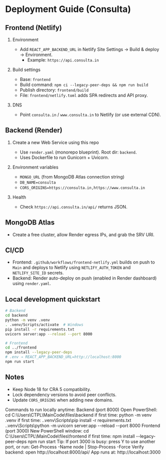# Deployment Guide (Consulta)

## Frontend (Netlify)

1. Environment
   - Add `REACT_APP_BACKEND_URL` in Netlify Site Settings → Build & deploy → Environment.
     - Example: `https://api.consulta.in`

2. Build settings
   - Base: `frontend`
   - Build command: `npm ci --legacy-peer-deps && npm run build`
   - Publish directory: `frontend/build`
   - File: `frontend/netlify.toml` adds SPA redirects and API proxy.

3. DNS
   - Point `consulta.in` / `www.consulta.in` to Netlify (or use external CDN).

## Backend (Render)

1. Create a new Web Service using this repo
   - Use `render.yaml` (monorepo blueprint). Root dir: `backend`.
   - Uses Dockerfile to run Gunicorn + Uvicorn.

2. Environment variables
   - `MONGO_URL` (from MongoDB Atlas connection string)
   - `DB_NAME=consulta`
   - `CORS_ORIGINS=https://consulta.in,https://www.consulta.in`

3. Health
   - Check `https://api.consulta.in/api/` returns JSON.

## MongoDB Atlas
- Create a free cluster, allow Render egress IPs, and grab the SRV URI.

## CI/CD
- Frontend: `.github/workflows/frontend-netlify.yml` builds on push to `Main` and deploys to Netlify using `NETLIFY_AUTH_TOKEN` and `NETLIFY_SITE_ID` secrets.
- Backend: Render auto-deploy on push (enabled in Render dashboard) using `render.yaml`.

## Local development quickstart
```bash
# Backend
cd backend
python -m venv .venv
. .venv/Scripts/activate  # Windows
pip install -r requirements.txt
uvicorn server:app --reload --port 8000

# Frontend
cd ../frontend
npm install --legacy-peer-deps
# .env → REACT_APP_BACKEND_URL=http://localhost:8000
npm run start
```

## Notes
- Keep Node 18 for CRA 5 compatibility.
- Lock dependency versions to avoid peer conflicts.
- Update `CORS_ORIGINS` when adding new domains.



Commands to run locally anytime:
Backend (port 8000)
Open PowerShell:
cd C:\Users\CTPL\MainCode\files\backend
if first time: python -m venv .venv
if first time: .\.venv\Scripts\pip install -r requirements.txt
.\.venv\Scripts\python -m uvicorn server:app --reload --port 8000
Frontend (port 3000)
New PowerShell window:
cd C:\Users\CTPL\MainCode\files\frontend
if first time: npm install --legacy-peer-deps
npm run start
Tip:
If port 3000 is busy: press Y to use another port, or run:
Get-Process -Name node | Stop-Process -Force
Verify backend: open http://localhost:8000/api/
App runs at: http://localhost:3000